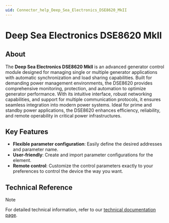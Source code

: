```yaml
---
uid: Connector_help_Deep_Sea_Electronics_DSE8620_MkII
---
```


# Deep Sea Electronics DSE8620 MkII

## About

The **Deep Sea Electronics DSE8620 MkII** is an advanced generator control module designed for managing single or multiple generator applications with automatic synchronization and load sharing capabilities. Built for demanding power management environments, the DSE8620 provides comprehensive monitoring, protection, and automation to optimize generator performance. With its intuitive interface, robust networking capabilities, and support for multiple communication protocols, it ensures seamless integration into modern power systems. Ideal for prime and standby power applications, the DSE8620 enhances efficiency, reliability, and remote operability in critical power infrastructures. 

## Key Features

- **Flexible parameter configuration**: Easily define the desired addresses and parameter name.
- **User-friendly**: Create and import parameter configurations for the element.
- **Remote control**: Customize the control parameters exactly to your preferences to control the device the way you want.

## Technical Reference

> [!NOTE]
> For detailed technical information, refer to our [technical documentation page](xref:Connector_help_Deep_Sea_Electronics_DSE8620_MkII_Technical).
